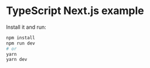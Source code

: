 # TypeScript Next.js example

Install it and run:

```bash
npm install
npm run dev
# or
yarn
yarn dev
```
